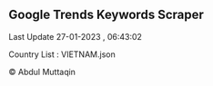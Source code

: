 

## Google Trends Keywords Scraper 
 
Last Update 27-01-2023 , 06:43:02

Country List :
VIETNAM.json



© Abdul Muttaqin 

